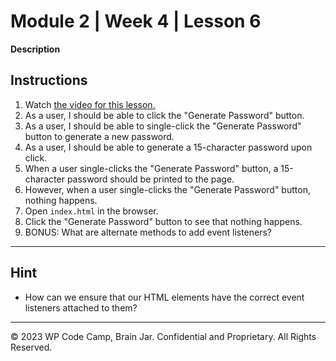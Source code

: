 # Module 2 | Week 4 | Lesson 6
**Description**


## Instructions
1. Watch [the video for this lesson.]()
2. As a user, I should be able to click the "Generate Password" button.
3. As a user, I should be able to single-click the "Generate Password" button to generate a new password.
4. As a user, I should be able to generate a 15-character password upon click. 
5. When a user single-clicks the "Generate Password" button, a 15-character password should be printed to the page.
6. However, when a user single-clicks the "Generate Password" button, nothing happens.
7. Open `index.html` in the browser.
8. Click the "Generate Password" button to see that nothing happens.
9. BONUS: What are alternate methods to add event listeners?

---

## Hint 

* How can we ensure that our HTML elements have the correct event listeners attached to them?

---

© 2023 WP Code Camp, Brain Jar. Confidential and Proprietary. All Rights Reserved.
